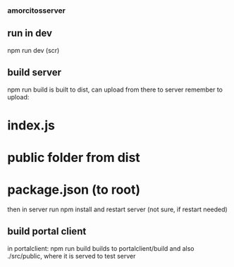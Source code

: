 ### amorcitosserver

## run in dev
npm run dev
(scr)

## build server
npm run build
is built to dist, can upload from there to server
remember to upload:
# index.js
# public folder from dist
# package.json (to root)
then in server run npm install and restart server (not sure, if restart needed)

## build portal client
in portalclient: npm run build
builds to portalclient/build and also ./src/public, where it is served to test server
